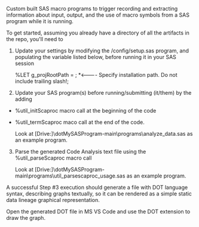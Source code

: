 Custom built SAS macro programs to trigger recording and extracting information about input, output, and the use of macro symbols from a SAS program while it is running.

To get started, assuming you already have a directory of all the artifacts in the repo, you'll need to

1. Update your settings by modifying the /config/setup.sas program, and populating the variable listed below, before running it in your SAS session
   
   %LET g_projRootPath = ; *<---- Specify installation path. Do not include trailing slash!;

2. Update your SAS program(s) before running/submitting (it/them) by the adding 
* %util_initScaproc macro call at the beginning of the code
* %util_termScaproc maco call at the end of the code.

   Look at [Drive:]\dotMySASProgram-main\programs\analyze_data.sas as an example program. 

3. Parse the generated Code Analysis text file using the %util_parseScaproc macro call
   
   Look at [Drive:]\dotMySASProgram-main\programs\util_parsescaproc_usage.sas as an example	program.
   
A successful Step #3 execution should generate a file with DOT language syntax, describing graphs textually, so it can be rendered as a simple static data lineage graphical representation.

Open the generated DOT file in MS VS Code and use the DOT extension to draw the graph.
